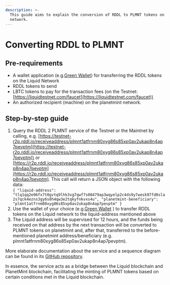 ```yaml
---
description: >-
  This guide aims to explain the conversion of RDDL to PLMNT tokens on the
  network.
---
```


# Converting RDDL to PLMNT

## Pre-requirements

* A wallet application (e.g.[Green Wallet](https://blockstream.com/green/)) for transferring the RDDL tokens on the Liquid Network
* RDDL tokens to send
* LBTC tokens to pay for the transaction fees (on the Testnet: [https://liquidtestnet.com/faucet](https://liquidtestnet.com/faucet))
* An authorized recipient (machine) on the planetmint network.

## Step-by-step guide

1. Query the RDDL 2 PLMNT service of the Testnet or the Maintnet by calling, e.g. [https://testnet-r2p.rddl.io/receiveaddress/plmnt1atfrnm80xyg86s85xp0av2ukap8n4ap7pevptm](https://testnet-r2p.rddl.io/receiveaddress/plmnt1atfrnm80xyg86s85xp0av2ukap8n4ap7pevptm)\
   or [https://r2p.rddl.io/receiveaddress/plmnt1atfrnm80xyg86s85xp0av2ukap8n4ap7pevptm](https://r2p.rddl.io/receiveaddress/plmnt1atfrnm80xyg86s85xp0av2ukap8n4ap7pevptm). This call will return a JSON object with the following data:\
   `{ "liquid-address": "tlq1qq2e96fx7t0gvtq9lhk3vg7qwf7s08479ap3wqyelp2c4ds9y7wesk97fd0sla2s7qck4ezns3gy6s8h4qw3e2tqkyfnkvxs4u", "planetmint-beneficiary": "plmnt1atfrnm80xyg86s85xp0av2ukap8n4ap7pevptm" }`
2. Use the wallet of your choice (e.g.[Green Wallet](https://blockstream.com/green/) ) to transfer RDDL tokens on the Liquid network to the liquid-address mentioned above
3. The Liquid address will be supervised for 12 hours, and the funds being received on that address by the next transaction will be converted to PLMNT tokens on planetmint and, after that, transferred to the before-mentioned planetmint address/beneficiary (e.g. plmnt1atfrnm80xyg86s85xp0av2ukap8n4ap7pevptm).

More elaborate documentation about the service and a sequence diagram can be found in its [GitHub repository](https://github.com/rddl-network/rddl-2-plmnt-service).

In essence, the service acts as a bridge between the Liquid blockchain and PlanetMint blockchain, facilitating the minting of PLMNT tokens based on certain conditions met in the Liquid blockchain.
